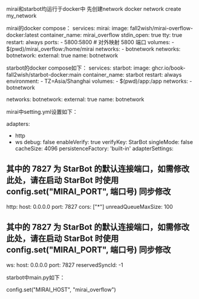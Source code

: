 mirai和starbot均运行于docker中
先创建network
docker network create my_network

mirai的docker compose：
services:
  mirai:
    image: fall2wish/mirai-overflow-docker:latest
    container_name: mirai_overflow
    stdin_open: true
    tty: true
    restart: always
    ports:
      - 5800:5800  # 对外映射 5800 端口
    volumes:
      - $(pwd)/mirai_overflow:/home/mirai
    networks:
      - botnetwork
networks:
  botnetwork:
    external: true
    name: botnetwork

starbot的docker compose如下：
services:
  starbot:
    image: ghcr.io/book-fall2wish/starbot-docker:main
    container_name: starbot
    restart: always
    environment:
     - TZ=Asia/Shanghai
    volumes:
      - $(pwd)/app:/app
    networks:
      - botnetwork
      
networks:
  botnetwork:
    external: true
    name: botnetwork


mirai中setting.yml设置如下：

adapters:
  - http
  - ws
debug: false
enableVerify: true
verifyKey: StarBot
singleMode: false
cacheSize: 4096
persistenceFactory: 'built-in'
adapterSettings:
  ## 其中的 7827 为 StarBot 的默认连接端口，如需修改此处，请在启动 StarBot 时使用 config.set("MIRAI_PORT", 端口号) 同步修改
  http:
    host: 0.0.0.0
    port: 7827
    cors: ["*"]
    unreadQueueMaxSize: 100

  ## 其中的 7827 为 StarBot 的默认连接端口，如需修改此处，请在启动 StarBot 时使用 config.set("MIRAI_PORT", 端口号) 同步修改
  ws:
    host: 0.0.0.0
    port: 7827
    reservedSyncId: -1


starbot中main.py如下：

config.set("MIRAI_HOST", "mirai_overflow")
